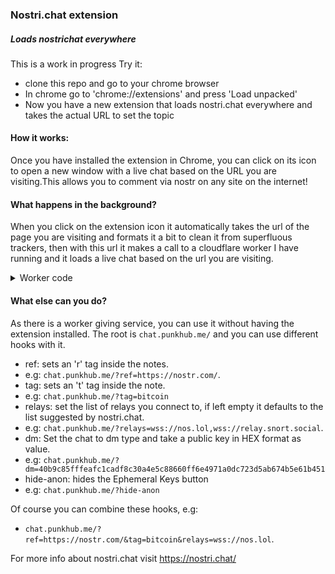 ### Nostri.chat extension
##### Loads nostrichat everywhere
This is a work in progress
Try it:
- clone this repo and go to your chrome browser
- In chrome go to 'chrome://extensions' and press 'Load unpacked'
- Now you have a new extension that loads nostri.chat everywhere and takes the actual URL to set the topic

#### How it works:
Once you have installed the extension in Chrome, you can click on its icon to open a new window with a live chat based on the URL you are visiting.This allows you to comment via nostr on any site on the internet!

#### What happens in the background?
When you click on the extension icon it automatically takes the url of the page you are visiting and formats it a bit to clean it from superfluous trackers, then with this url it makes a call to a cloudflare worker I have running and it loads a live chat based on the url you are visiting.

<details>
    <summary>Worker code</summary>

        addEventListener("fetch", event => {
        event.respondWith(handleRequest(event.request))
        })

        async function handleRequest(request) {
        try {
            if (request.method === "GET") {
            const url = new URL(request.url);
            
            let chatReferenceTags = "";
            const ref = url.searchParams.get("ref");
            if (ref) {
                chatReferenceTags = `data-chat-reference-tags="${ref.replace(/^(https?:\/\/)?(www\.)?/i, '').split('&')[0]}"`;
            }

            const tag = url.searchParams.has("tag") ? url.searchParams.get("tag") : "";
            const chatTags = tag ? `data-chat-tags="${tag}"` : "";

            let relays = "wss://relay.f7z.io,wss://nos.lol,wss://relay.nostr.info,wss://nostr-pub.wellorder.net,wss://relay.current.fyi,wss://relay.nostr.band";
            if (url.searchParams.has("relays")) {
                relays = url.searchParams.get("relays");
            }

            const pub = url.searchParams.has("dm") ? url.searchParams.get("dm") : "";
            const chatType = pub ? "DM" : "GLOBAL";
            const dmPub = pub ? `data-website-owner-pubkey="${pub}"` : "";

            let chatOptionHideAnon = "";
            const hideAnon = url.searchParams.has("hide-anon");
            if (hideAnon) {
                chatOptionHideAnon = "<style>.flex > button:nth-child(3) {display: none;}	</style>";
            }

            const widget = `
                <!DOCTYPE html>
                <html>
                <head>
                    <meta charset="utf-8">
                    <meta name="viewport" content="width=device-width, initial-scale=1">
                    <title>${ref || ""} ${tag} ${pub}</title>
                    <link rel="stylesheet" href="https://nostri.chat/public/bundle.css">
                    ${chatOptionHideAnon}
                </head>
                <body>
                    <div id="nostri"></div>
                    <script src="https://nostri.chat/public/bundle.js" data-chat-type="${chatType}" ${chatReferenceTags} ${chatTags} ${dmPub} data-relays="${relays}"></script>
                </body>
                </html>
            `; 
            const headers = { "Content-Type": "text/html" };
            return new Response(widget, { headers });
            }
        } catch (error) {
            console.error("Error occurred: ", error);
            const body = "Error occurred while processing your request.";
            return new Response(body, {
            status: 500,
            statusText: "Error",
            headers: { "Content-Type": "text/plain" },
            });
        }
        }
</details>

#### What else can you do?
As there is a worker giving service, you can use it without having the extension installed.
The root is `chat.punkhub.me/` and you can use different hooks with it.
- ref: sets an 'r' tag inside the notes. 
- e.g: `chat.punkhub.me/?ref=https://nostr.com/`.
- tag: sets an 't' tag inside the note.
- e.g: `chat.punkhub.me/?tag=bitcoin` 
- relays: set the list of relays you connect to, if left empty it defaults to the list suggested by nostri.chat.
- e.g: `chat.punkhub.me/?relays=wss://nos.lol,wss://relay.snort.social`.
- dm: Set the chat to dm type and take a public key in HEX format as value.
- e.g: `chat.punkhub.me/?dm=40b9c85fffeafc1cadf8c30a4e5c88660ff6e4971a0dc723d5ab674b5e61b451`
- hide-anon: hides the Ephemeral Keys button
- e.g: `chat.punkhub.me/?hide-anon`

Of course you can combine these hooks, e.g:
- `chat.punkhub.me/?ref=https://nostr.com/&tag=bitcoin&relays=wss://nos.lol`.


For more info about nostri.chat visit https://nostri.chat/
